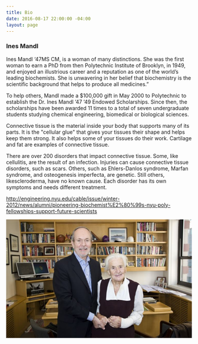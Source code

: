 ```yaml
---
title: Bio
date: 2016-08-17 22:00:00 -04:00
layout: page
---
```


<!-- Start About Section 1 -->
<section id="about-section" class="about-section">
    <div class="container">
        <div class="row">
            <div class="col-md-12">
                <div class="section-heading-2">
                    <h3 class="about-section-title">
                        <span>Ines Mandl</span>
                    </h3>
                </div>
            </div>
        </div>
        <div class="row">
           <div class="col-md-7">
                <div class="about-text">
                    <p>Ines Mandl ‘47MS CM, is a woman of many distinctions. She was the first woman to earn a PhD from then Polytechnic Institute of Brooklyn, in 1949, and enjoyed an illustrious career and a reputation as one of the world’s leading biochemists. She is unwavering in her belief that biochemistry is the scientific background that helps to produce all medicines.”</p>
                    <p>To help others, Mandl made a $100,000 gift in May 2000 to Polytechnic to establish the Dr. Ines Mandl ’47 ’49 Endowed Scholarships. Since then, the scholarships have been awarded 11 times to a total of seven undergraduate students studying chemical engineering, biomedical or biological sciences.</p>
                    <p>Connective tissue is the material inside your body that supports many of its parts. It is the "cellular glue" that gives your tissues their shape and helps keep them strong. It also helps some of your tissues do their work. Cartilage and fat are examples of connective tissue.</p>
                    <p>There are over 200 disorders that impact connective tissue. Some, like cellulitis, are the result of an infection. Injuries can cause connective tissue disorders, such as scars. Others, such as Ehlers-Danlos syndrome, Marfan syndrome, and osteogenesis imperfecta, are genetic. Still others, likescleroderma, have no known cause. Each disorder has its own symptoms and needs different treatment.</p>
                    <p><a href="http://engineering.nyu.edu/cable/issue/winter-2012/news/alumni/pioneering-biochemist%E2%80%99s-nyu-poly-fellowships-support-future-scientists">http://engineering.nyu.edu/cable/issue/winter-2012/news/alumni/pioneering-biochemist%E2%80%99s-nyu-poly-fellowships-support-future-scientists</a></p>
                </div>
            </div>
            <div class="col-md-5">
                <div class="about-img">
                    <img src="/images/ines.jpg" class="img-responsive" alt="About images">
                </div>
            </div>
        </div>
    </div>
</section>